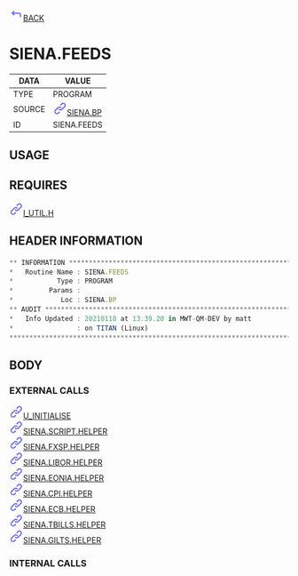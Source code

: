 <img src="../.resources/themes/unicons-line-6563ff/corner-up-left-alt.svg" alt="BACK" width="25" />[BACK](../DOCS/SIENA.BP.md)  
# SIENA.FEEDS  
|DATA|VALUE|
| --- | --- |
|TYPE|PROGRAM|
|SOURCE|<img src="../.resources/themes/unicons-line-6563ff/link.svg" alt="SIENA.BP" width="25" />[SIENA.BP](../DOCS/SIENA.BP.md)|
|ID|SIENA.FEEDS|
    
## USAGE  
  
## REQUIRES  
<img src="../.resources/themes/unicons-line-6563ff/link.svg" alt="I_UTIL.H" width="25" />[I_UTIL.H](../DOCS.PAGE/I_UTIL.H.md)  
    
## HEADER INFORMATION  
```javascript
** INFORMATION ****************************************************************
*   Routine Name : SIENA.FEEDS
*           Type : PROGRAM
*         Params :
*            Loc : SIENA.BP
** AUDIT **********************************************************************
*   Info Updated : 20210118 at 13.39.20 in MWT-QM-DEV by matt
*                : on TITAN (Linux)
*******************************************************************************

```
## BODY  
### EXTERNAL CALLS  
<img src="../.resources/themes/unicons-line-6563ff/link.svg" alt="U_INITIALISE" width="25" />[U_INITIALISE](../DOCS.PAGE/U_INITIALISE.md)  
<img src="../.resources/themes/unicons-line-6563ff/link.svg" alt="SIENA.SCRIPT.HELPER" width="25" />[SIENA.SCRIPT.HELPER](../DOCS.PAGE/SIENA.SCRIPT.HELPER.md)  
<img src="../.resources/themes/unicons-line-6563ff/link.svg" alt="SIENA.FXSP.HELPER" width="25" />[SIENA.FXSP.HELPER](../DOCS.PAGE/SIENA.FXSP.HELPER.md)  
<img src="../.resources/themes/unicons-line-6563ff/link.svg" alt="SIENA.LIBOR.HELPER" width="25" />[SIENA.LIBOR.HELPER](../DOCS.PAGE/SIENA.LIBOR.HELPER.md)  
<img src="../.resources/themes/unicons-line-6563ff/link.svg" alt="SIENA.EONIA.HELPER" width="25" />[SIENA.EONIA.HELPER](../DOCS.PAGE/SIENA.EONIA.HELPER.md)  
<img src="../.resources/themes/unicons-line-6563ff/link.svg" alt="SIENA.CPI.HELPER" width="25" />[SIENA.CPI.HELPER](../DOCS.PAGE/SIENA.CPI.HELPER.md)  
<img src="../.resources/themes/unicons-line-6563ff/link.svg" alt="SIENA.ECB.HELPER" width="25" />[SIENA.ECB.HELPER](../DOCS.PAGE/SIENA.ECB.HELPER.md)  
<img src="../.resources/themes/unicons-line-6563ff/link.svg" alt="SIENA.TBILLS.HELPER" width="25" />[SIENA.TBILLS.HELPER](../DOCS.PAGE/SIENA.TBILLS.HELPER.md)  
<img src="../.resources/themes/unicons-line-6563ff/link.svg" alt="SIENA.GILTS.HELPER" width="25" />[SIENA.GILTS.HELPER](../DOCS.PAGE/SIENA.GILTS.HELPER.md)  
### INTERNAL CALLS  
  
